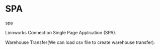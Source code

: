 # SPA
spa


Linnworks Connection Single Page Application (SPA).

Warehouse Transfer(We can load csv file to create warehouse transfer).
